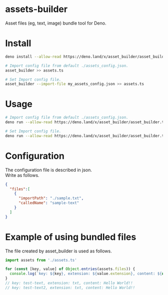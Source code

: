 # assets-builder
Asset files (eg, text, image) bundle tool for Deno.

# Install 

```sh
deno install --allow-read https://deno.land/x/asset_builder/asset_builder.ts

# Import config file from default ./assets_config.json.
asset_builder >> assets.ts

# Set Import config file.
asset_builder --import-file my_assets_config.json >> assets.ts
```

# Usage 

```sh
# Import config file from default ./assets_config.json.
deno run --allow-read https://deno.land/x/asset_builder/asset_builder.ts >> assets.ts

# Set Import config file.
deno run --allow-read https://deno.land/x/asset_builder/asset_builder.ts --import-file my_assets_config.json  >> assets.ts
```

# Configuration

The configuration file is described in json.  
Write as follows.

```json
{
  "files":[
    {
      "importPath": "./sample.txt",
      "calledName": "sample-text"
    }
  ]  
}
```

# Example of using bundled files

The file created by asset_builder is used as follows.

```ts 
import assets from './assets.ts'

for (const [key, value] of Object.entries(assets.files)) {
  console.log(`key: ${key}, extension: ${value.extension}, content: ${new TextDecoder().decode(value.content) }`);
}
// key: test-text, extension: txt, content: Hello World!!
// key: test-text2, extension: txt, content: Hello World!!
```

